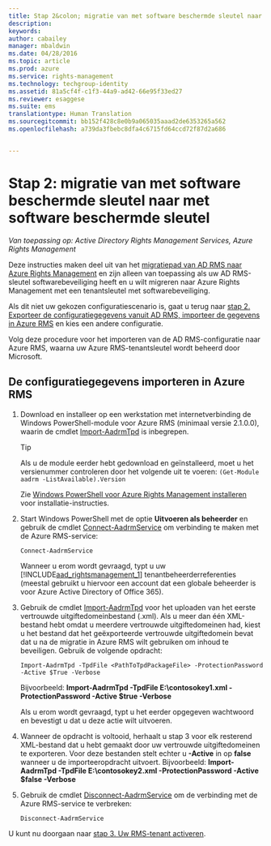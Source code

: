 ```yaml
---
title: Stap 2&colon; migratie van met software beschermde sleutel naar met software beschermde sleutel | Azure RMS
description: 
keywords: 
author: cabailey
manager: mbaldwin
ms.date: 04/28/2016
ms.topic: article
ms.prod: azure
ms.service: rights-management
ms.technology: techgroup-identity
ms.assetid: 81a5cf4f-c1f3-44a9-ad42-66e95f33ed27
ms.reviewer: esaggese
ms.suite: ems
translationtype: Human Translation
ms.sourcegitcommit: bb152f428c8e0b9a065035aaad2de6353265a562
ms.openlocfilehash: a739da3fbebc8dfa4c6715fd64ccd72f87d2a686


---
```



# Stap 2: migratie van met software beschermde sleutel naar met software beschermde sleutel

*Van toepassing op: Active Directory Rights Management Services, Azure Rights Management*


Deze instructies maken deel uit van het [migratiepad van AD RMS naar Azure Rights Management](migrate-from-ad-rms-to-azure-rms.md) en zijn alleen van toepassing als uw AD RMS-sleutel softwarebeveiliging heeft en u wilt migreren naar Azure Rights Management met een tenantsleutel met softwarebeveiliging. 

Als dit niet uw gekozen configuratiescenario is, gaat u terug naar [stap 2. Exporteer de configuratiegegevens vanuit AD RMS, importeer de gegevens in Azure RMS](migrate-from-ad-rms-phase1.md#step-2-export-configuration-data-from-ad-rms-and-import-it-to-azure-rms) en kies een andere configuratie.

Volg deze procedure voor het importeren van de AD RMS-configuratie naar Azure RMS, waarna uw Azure RMS-tenantsleutel wordt beheerd door Microsoft.

## De configuratiegegevens importeren in Azure RMS

1.  Download en installeer op een werkstation met internetverbinding de Windows PowerShell-module voor Azure RMS (minimaal versie 2.1.0.0), waarin de cmdlet [Import-AadrmTpd](http://msdn.microsoft.com/library/azure/dn857523.aspx) is inbegrepen.

    > [!TIP]
    > Als u de module eerder hebt gedownload en geïnstalleerd, moet u het versienummer controleren door het volgende uit te voeren: `(Get-Module aadrm -ListAvailable).Version`

    Zie [Windows PowerShell voor Azure Rights Management installeren](../deploy-use/install-powershell.md) voor installatie-instructies.

2.  Start Windows PowerShell met de optie **Uitvoeren als beheerder** en gebruik de cmdlet [Connect-AadrmService](http://msdn.microsoft.com/library/azure/dn629415.aspx) om verbinding te maken met de Azure RMS-service:

    ```
    Connect-AadrmService
    ```
    Wanneer u erom wordt gevraagd, typt u uw [!INCLUDE[aad_rightsmanagement_1](../includes/aad_rightsmanagement_1_md.md)] tenantbeheerderreferenties (meestal gebruikt u hiervoor een account dat een globale beheerder is voor Azure Active Directory of Office 365).

3.  Gebruik de cmdlet [Import-AadrmTpd](http://msdn.microsoft.com/library/azure/dn857523.aspx) voor het uploaden van het eerste vertrouwde uitgiftedomeinbestand (.xml). Als u meer dan één XML-bestand hebt omdat u meerdere vertrouwde uitgiftedomeinen had, kiest u het bestand dat het geëxporteerde vertrouwde uitgiftedomein bevat dat u na de migratie in Azure RMS wilt gebruiken om inhoud te beveiligen. Gebruik de volgende opdracht:

    ```
    Import-AadrmTpd -TpdFile <PathToTpdPackageFile> -ProtectionPassword -Active $True -Verbose
    ```
    Bijvoorbeeld: **Import-AadrmTpd -TpdFile E:\contosokey1.xml -ProtectionPassword -Active $true -Verbose**

    Als u erom wordt gevraagd, typt u het eerder opgegeven wachtwoord en bevestigt u dat u deze actie wilt uitvoeren.

4.  Wanneer de opdracht is voltooid, herhaalt u stap 3 voor elk resterend XML-bestand dat u hebt gemaakt door uw vertrouwde uitgiftedomeinen te exporteren. Voor deze bestanden stelt echter u **-Active** in op **false** wanneer u de importeeropdracht uitvoert. Bijvoorbeeld: **Import-AadrmTpd -TpdFile E:\contosokey2.xml -ProtectionPassword -Active $false -Verbose**

5.  Gebruik de cmdlet [Disconnect-AadrmService](http://msdn.microsoft.com/library/azure/dn629416.aspx) om de verbinding met de Azure RMS-service te verbreken:

    ```
    Disconnect-AadrmService
    ```

U kunt nu doorgaan naar [stap 3. Uw RMS-tenant activeren](migrate-from-ad-rms-phase1.md#step-3-activate-your-rms-tenant).




<!--HONumber=Jul16_HO3-->


